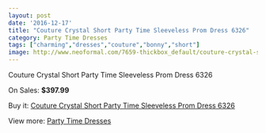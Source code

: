 ```yaml
---
layout: post
date: '2016-12-17'
title: "Couture Crystal Short Party Time Sleeveless Prom Dress 6326"
category: Party Time Dresses
tags: ["charming","dresses","couture","bonny","short"]
image: http://www.neoformal.com/7659-thickbox_default/couture-crystal-short-party-time-sleeveless-prom-dress-6326.jpg
---
```

Couture Crystal Short Party Time Sleeveless Prom Dress 6326

On Sales: **$397.99**
<a href="https://www.neoformal.com/en/party-time-dresses/2714-couture-crystal-short-party-time-sleeveless-prom-dress-6326.html"><amp-img layout="responsive" width="600" height="600" src="//www.neoformal.com/7659-thickbox_default/couture-crystal-short-party-time-sleeveless-prom-dress-6326.jpg" alt="Couture Crystal Short Party Time Sleeveless Prom Dress 6326 0" /></a>
<a href="https://www.neoformal.com/en/party-time-dresses/2714-couture-crystal-short-party-time-sleeveless-prom-dress-6326.html"><amp-img layout="responsive" width="600" height="600" src="//www.neoformal.com/7660-thickbox_default/couture-crystal-short-party-time-sleeveless-prom-dress-6326.jpg" alt="Couture Crystal Short Party Time Sleeveless Prom Dress 6326 1" /></a>
<a href="https://www.neoformal.com/en/party-time-dresses/2714-couture-crystal-short-party-time-sleeveless-prom-dress-6326.html"><amp-img layout="responsive" width="600" height="600" src="//www.neoformal.com/7661-thickbox_default/couture-crystal-short-party-time-sleeveless-prom-dress-6326.jpg" alt="Couture Crystal Short Party Time Sleeveless Prom Dress 6326 2" /></a>
<a href="https://www.neoformal.com/en/party-time-dresses/2714-couture-crystal-short-party-time-sleeveless-prom-dress-6326.html"><amp-img layout="responsive" width="600" height="600" src="//www.neoformal.com/7662-thickbox_default/couture-crystal-short-party-time-sleeveless-prom-dress-6326.jpg" alt="Couture Crystal Short Party Time Sleeveless Prom Dress 6326 3" /></a>
<a href="https://www.neoformal.com/en/party-time-dresses/2714-couture-crystal-short-party-time-sleeveless-prom-dress-6326.html"><amp-img layout="responsive" width="600" height="600" src="//www.neoformal.com/7663-thickbox_default/couture-crystal-short-party-time-sleeveless-prom-dress-6326.jpg" alt="Couture Crystal Short Party Time Sleeveless Prom Dress 6326 4" /></a>

Buy it: [Couture Crystal Short Party Time Sleeveless Prom Dress 6326](https://www.neoformal.com/en/party-time-dresses/2714-couture-crystal-short-party-time-sleeveless-prom-dress-6326.html "Couture Crystal Short Party Time Sleeveless Prom Dress 6326")

View more: [Party Time Dresses](https://www.neoformal.com/en/25-party-time-dresses "Party Time Dresses")